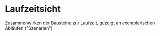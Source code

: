 # Laufzeitsicht

Zusammenwirken der Bausteine zur Laufzeit, gezeigt an exemplarischen Abläufen ("Szenarien")
